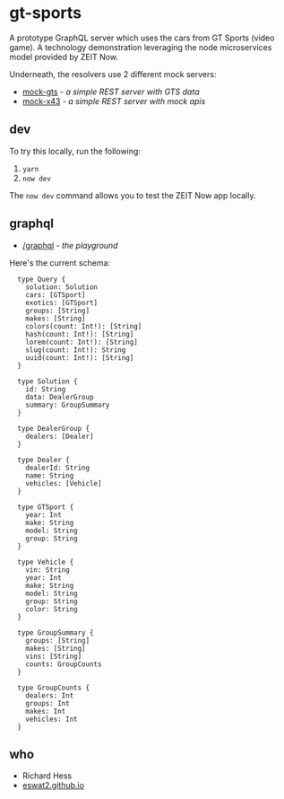# gt-sports

A prototype GraphQL server which uses the cars from GT Sports (video game).  A technology demonstration leveraging the node microservices model provided by ZEIT Now.

Underneath, the resolvers use 2 different mock servers:

- [mock-gts][mock-gts] - _a simple REST server with GTS data_
- [mock-x43][mock-x43] - _a simple REST server with mock apis_

## dev

To try this locally, run the following:

1. `yarn`
2. `now dev`

The `now dev` command allows you to test the ZEIT Now app locally.

## graphql

- [/graphql][gql-io] - _the playground_

Here's the current schema:

```
  type Query {
    solution: Solution
    cars: [GTSport]
    exotics: [GTSport]
    groups: [String]
    makes: [String]
    colors(count: Int!): [String]
    hash(count: Int!): [String]
    lorem(count: Int!): [String]
    slug(count: Int!): String
    uuid(count: Int!): [String]
  }

  type Solution {
    id: String
    data: DealerGroup
    summary: GroupSummary
  }

  type DealerGroup {
    dealers: [Dealer]
  }

  type Dealer {
    dealerId: String
    name: String
    vehicles: [Vehicle]
  }

  type GTSport {
    year: Int
    make: String
    model: String
    group: String
  }

  type Vehicle {
    vin: String
    year: Int
    make: String
    model: String
    group: String
    color: String
  }

  type GroupSummary {
    groups: [String]
    makes: [String]
    vins: [String]
    counts: GroupCounts
  }

  type GroupCounts {
    dealers: Int
    groups: Int
    makes: Int
    vehicles: Int
  }
```

## who

- Richard Hess
- [eswat2.github.io][eswat2-io]



[eswat2-io]: https://eswat2.github.io
[gql-io]: https://gt-sports.eswat2.now.sh/graphql
[mock-gts]: https://mock-gts.eswat2.now.sh/api
[mock-x43]: https://mock-x43.eswat2.now.sh/api


